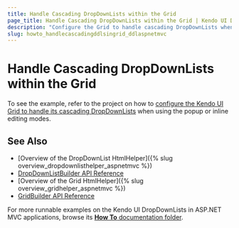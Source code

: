 ```yaml
---
title: Handle Cascading DropDownLists within the Grid
page_title: Handle Cascading DropDownLists within the Grid | Kendo UI DropDownList HtmlHelper
description: "Configure the Grid to handle cascading DropDownLists when using the Popup or Inline editing modes."
slug: howto_handlecascadingddlsingrid_ddlaspnetmvc
---
```


# Handle Cascading DropDownLists within the Grid

To see the example, refer to the project on how to [configure the Kendo UI Grid to handle its cascading DropDownLists](https://github.com/telerik/ui-for-aspnet-mvc-examples/tree/master/grid/grid-editing-cascading-dropdownlist) when using the popup or inline editing modes.

## See Also

* [Overview of the DropDownList HtmlHelper]({% slug overview_dropdownlisthelper_aspnetmvc %})
* [DropDownListBuilder API Reference](http://docs.telerik.com/kendo-ui/api/Kendo.Mvc.UI.Fluent/DropDownListBuilder)
* [Overview of the Grid HtmlHelper]({% slug overview_gridhelper_aspnetmvc %})
* [GridBuilder API Reference](http://docs.telerik.com/kendo-ui/api/Kendo.Mvc.UI.Fluent/AutoCompleteBuilder)

For more runnable examples on the Kendo UI DropDownLists in ASP.NET MVC applications, browse its [**How To** documentation folder](/helpers/dropdownlist/how-to/).

